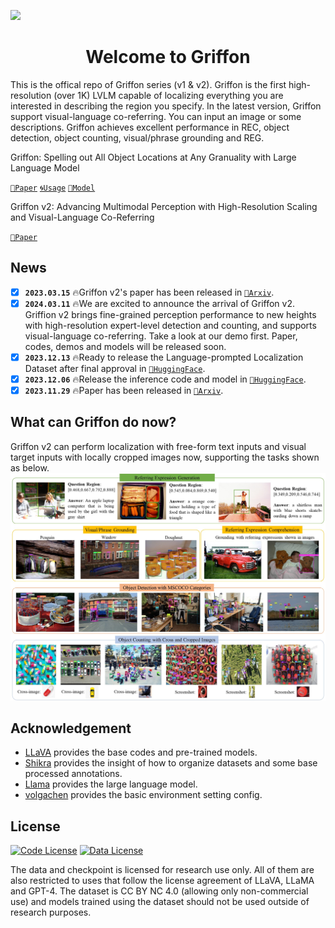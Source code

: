 ![](./fig/logo.jpg)

<div align="center">

# Welcome to Griffon

</div>

This is the offical repo of Griffon series (v1 & v2). Griffon is the first high-resolution (over 1K) LVLM capable of localizing everything you are interested in describing the region you specify. In the latest version, Griffon support visual-language co-referring. You can input an image or some descriptions. Griffon achieves excellent performance in REC, object detection, object counting, visual/phrase grounding and REG.

Griffon: Spelling out All Object Locations at Any Granuality with Large Language Model

[`📕Paper`](https://arxiv.org/abs/2311.14552) [`🌀Usage`](./README_v1.md) [`🤗Model`](https://huggingface.co/JefferyZhan/Griffon/tree/main)


Griffon v2: Advancing Multimodal Perception with High-Resolution Scaling and Visual-Language Co-Referring

[`📕Paper`](https://arxiv.org/abs/2403.09333) 

## News
- [x] **`2023.03.15`** 🔥Griffon v2's paper has been released in [`📕Arxiv`](https://arxiv.org/abs/2403.09333).
- [x] **`2024.03.11`** 🔥We are excited to announce the arrival of Griffon v2. Griffion v2 brings fine-grained perception performance to new heights with high-resolution expert-level detection and counting, and supports visual-language co-referring. Take a look at our demo first. Paper, codes, demos and models will be released soon.
- [x] **`2023.12.13`** 🔥Ready to release the Language-prompted Localization Dataset after final approval in [`🤗HuggingFace`](https://huggingface.co/datasets/JefferyZhan/Language-prompted-Localization-Dataset).
- [x] **`2023.12.06`** 🔥Release the inference code and model in [`🤗HuggingFace`](https://huggingface.co/JefferyZhan/Griffon/tree/main).
- [x] **`2023.11.29`** 🔥Paper has been released in [`📕Arxiv`](https://arxiv.org/abs/2311.14552).

## What can Griffon do now?
Griffon v2 can perform localization with free-form text inputs and visual target inputs with locally cropped images now, supporting the tasks shown as below.
![](./demov2.jpg)

## Acknowledgement

- [LLaVA](https://github.com/haotian-liu/LLaVA/tree/main) provides the base codes and pre-trained models.
- [Shikra](https://github.com/shikras/shikra) provides the insight of how to organize datasets and some base processed annotations.
- [Llama](https://github.com/facebookresearch/llama) provides the large language model.
- [volgachen](https://github.com/volgachen/Awesome-AI-Environment) provides the basic environment setting config.

## License

[![Code License](https://img.shields.io/badge/Code%20License-Apache_2.0-green.svg)](https://github.com/tatsu-lab/stanford_alpaca/blob/main/LICENSE)
[![Data License](https://img.shields.io/badge/Data%20License-CC%20By%20NC%204.0-red.svg)](https://github.com/tatsu-lab/stanford_alpaca/blob/main/DATA_LICENSE)

The data and checkpoint is licensed for research use only. All of them are also restricted to uses that follow the license agreement of LLaVA, LLaMA and GPT-4. The dataset is CC BY NC 4.0 (allowing only non-commercial use) and models trained using the dataset should not be used outside of research purposes.